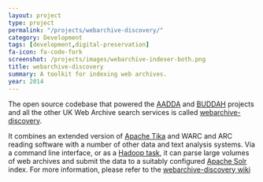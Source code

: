 ```yaml
---
layout: project
type: project
permalink: "/projects/webarchive-discovery/"
category: Development
tags: [development,digital-preservation]
fa-icon: fa-code-fork
screenshot: /projects/images/webarchive-indexer-both.png
title: webarchive-discovery
summary: A toolkit for indexing web archives.
year: 2014
---
```


The open source codebase that powered the [AADDA]({{site.baseurl}}/projects/aadda/) and [BUDDAH]({{site.baseurl}}/projects/buddah/) projects and all the other UK Web Archive search services is called [webarchive-discovery][1].

It combines an extended version of [Apache Tika][2] and WARC and ARC reading software with a number of other data and text analysis systems.  Via a command line interface, or as a [Hadoop task][3], it can parse large volumes of web archives and submit the data to a suitably configured [Apache Solr][4] index. For more information, please refer to the [webarchive-discovery wiki][5]

[1]: https://github.com/ukwa/webarchive-discovery
[2]: http://tika.apache.org/
[3]: http://hadoop.apache.org/docs/current/hadoop-mapreduce-client/hadoop-mapreduce-client-core/MapReduceTutorial.html
[4]: http://lucene.apache.org/solr/
[5]: https://github.com/ukwa/webarchive-discovery/wiki

